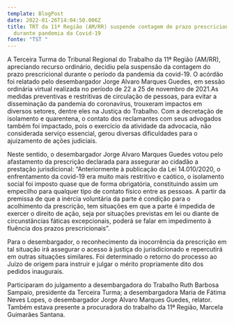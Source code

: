```yaml
---
template: BlogPost
date: 2022-01-26T14:04:50.006Z
title: TRT da 11ª Região (AM/RR) suspende contagem de prazo prescricional
  durante pandemia da Covid-19
fonte: "TST "
---
```

A Terceira Turma do Tribunal Regional do Trabalho da 11ª Região (AM/RR), apreciando recurso ordinário, decidiu pela suspensão da contagem do prazo prescricional durante o período da pandemia da covid-19. O acórdão foi relatado pelo desembargador Jorge Alvaro Marques Guedes, em sessão ordinária virtual realizada no período de 22 a 25 de novembro de 2021.As medidas preventivas e restritivas de circulação de pessoas, para evitar a disseminação da pandemia do coronavírus, trouxeram impactos em diversos setores, dentre eles na Justiça do Trabalho. Com a decretação de isolamento e quarentena, o contato dos reclamantes com seus advogados também foi impactado, pois o exercício da atividade da advocacia, não considerada serviço essencial, gerou diversas dificuldades para o ajuizamento de ações judiciais.

Neste sentido, o desembargador Jorge Alvaro Marques Guedes votou pelo afastamento da prescrição declarada para assegurar ao cidadão a prestação jurisdicional: “Anteriormente à publicação da Lei 14.010/2020, o enfrentamento da covid-19 era muito mais restritivo e caótico, o isolamento social foi imposto quase que de forma obrigatória, constituindo assim um empecilho para qualquer tipo de contato físico entre as pessoas. A partir da premissa de que a inércia voluntária da parte é condição para o acolhimento da prescrição, tem situações em que a parte é impedida de exercer o direito de ação, seja por situações previstas em lei ou diante de circunstâncias fáticas excepcionais, poderá se falar em impedimento à fluência dos prazos prescricionais”.

Para o desembargador, o reconhecimento da inocorrência da prescrição em tal situação irá assegurar o acesso à justiça do jurisdicionado e repercutirá em outras situações similares. Foi determinado o retorno do processo ao Juízo de origem para instruir e julgar o mérito propriamente dito dos pedidos inaugurais.

Participaram do julgamento a desembargadora do Trabalho Ruth Barbosa Sampaio, presidente da Terceira Turma; a desembargadora Maria de Fátima Neves Lopes, o desembargador Jorge Alvaro Marques Guedes, relator. Também estava presente a procuradora do trabalho da 11ª Região, Marcela Guimarães Santana.